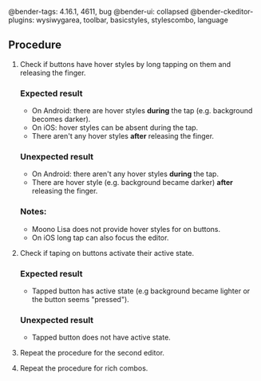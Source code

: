 @bender-tags: 4.16.1, 4611, bug
@bender-ui: collapsed
@bender-ckeditor-plugins: wysiwygarea, toolbar, basicstyles, stylescombo, language

## Procedure

1. Check if buttons have hover styles by long tapping on them and releasing the finger.

	### Expected result

	* On Android: there are hover styles **during** the tap (e.g. background becomes darker).
	* On iOS: hover styles can be absent during the tap.
	* There aren't any hover styles **after** releasing the finger.

	### Unexpected result

	* On Android: there aren't any hover styles **during** the tap.
	* There are hover style (e.g. background became darker) **after** releasing the finger.

	### Notes:

	* Moono Lisa does not provide hover styles for on buttons.
	* On iOS long tap can also focus the editor.

2. Check if taping on buttons activate their active state.

	### Expected result

	* Tapped button has active state (e.g background became lighter or the button seems "pressed").

	### Unexpected result

	* Tapped button does not have active state.
3. Repeat the procedure for the second editor.
4. Repeat the procedure for rich combos.
